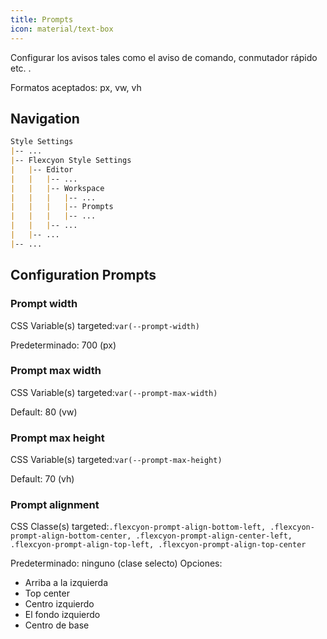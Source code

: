 ```yaml
---
title: Prompts
icon: material/text-box 
---
```


Configurar los avisos tales como el aviso de comando, conmutador rápido etc.
.

Formatos aceptados: px, vw, vh

## Navigation
```md
Style Settings
|-- ...
|-- Flexcyon Style Settings
|   |-- Editor
|   |   |-- ...
|   |   |-- Workspace
|   |   |   |-- ...
|   |   |   |-- Prompts
|   |   |   |-- ...
|   |   |-- ...
|   |-- ...
|-- ...
```

## Configuration Prompts

### Prompt width
CSS Variable(s) targeted:`var(--prompt-width)`

Predeterminado: 700 (px)

### Prompt max width
CSS Variable(s) targeted:`var(--prompt-max-width)`

Default: 80 (vw)

### Prompt max height
CSS Variable(s) targeted:`var(--prompt-max-height)`

Default: 70 (vh)

### Prompt alignment
CSS Classe(s) targeted:`.flexcyon-prompt-align-bottom-left, .flexcyon-prompt-align-bottom-center, .flexcyon-prompt-align-center-left, .flexcyon-prompt-align-top-left, .flexcyon-prompt-align-top-center`

Predeterminado: ninguno (clase selecto)
Opciones:
- Arriba a la izquierda
- Top center
- Centro izquierdo
- El fondo izquierdo
- Centro de base